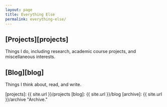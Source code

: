 ```yaml
---
layout: page
title: Everything Else
permalink: everything-else/
---
```


## [Projects][projects]
Things I do, including research, academic course projects, and miscellaneous interests.

## [Blog][blog]
Things I think about, read, and write.

<!-- ## [Archive][archive]
The one-stop shop, including all posts from the Blog, Monthly Music, and Projects. --> 

[projects]: {{ site.url }}/projects
[blog]: {{ site.url }}/blog
[archive]: {{ site.url }}/archive "Archive."
